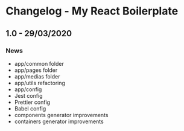 # Changelog - My React Boilerplate

## 1.0 - 29/03/2020

### News

- app/common folder
- app/pages folder
- app/medias folder
- app/utils refactoring
- app/config
- Jest config
- Prettier config
- Babel config
- components generator improvements
- containers generator improvements
